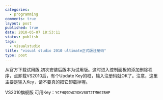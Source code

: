 ```yaml
--- 
categories: 
  - programming
comments: true
layout: post
published: true
date: 2010-05-07 18:53:11
status: publish
tags: 
  - visualstudio
title: "visual studio 2010 ultimate正式版注册码"
type: post
---
```


从官方下载试用版,初次安装后版本为试用版。这时进入控制面板的添加删除程序，点卸载VS2010后，有个Update Key的框，输入注册码就OK了。注意，这里主要是输入Key，请不要真的把它卸载掉喔。

VS2010旗舰版 可用Key：`YCFHQ9DWCYDKV88T2TMHG7BHP`
